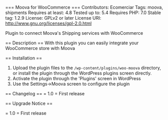 === Moova for WooCommerce ===
Contributors: Ecomerciar
Tags: moova, shipments
Requires at least: 4.8
Tested up to: 5.4
Requires PHP: 7.0
Stable tag: 1.2.9
License: GPLv2 or later
License URI: http://www.gnu.org/licenses/gpl-2.0.html

Plugin to connect Moova's Shipping services with WooCommerce

== Description ==
With this plugin you can easily integrate your WooCommerce store with Moova

== Installation ==

1. Upload the plugin files to the `/wp-content/plugins/woo-moova` directory, or install the plugin through the WordPress plugins screen directly.
2. Activate the plugin through the 'Plugins' screen in WordPress
3. Use the Settings->Moova screen to configure the plugin

== Changelog ==
= 1.0 =
First release

== Upgrade Notice ==

= 1.0 =
First release
